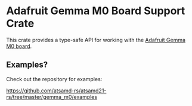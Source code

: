 # Adafruit Gemma M0 Board Support Crate

This crate provides a type-safe API for working with the [Adafruit Gemma M0
board](https://www.adafruit.com/product/3501).

## Examples?

Check out the repository for examples:

https://github.com/atsamd-rs/atsamd21-rs/tree/master/gemma_m0/examples
